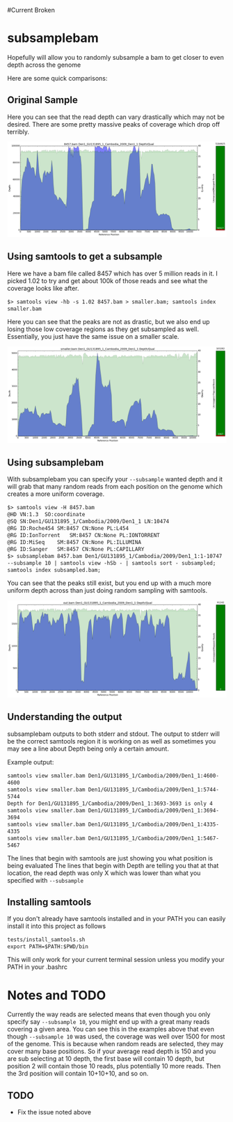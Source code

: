 
#Current Broken

# subsamplebam

Hopefully will allow you to randomly subsample a bam to get closer to even depth across the genome

Here are some quick comparisons:

## Original Sample

Here you can see that the read depth can vary drastically which may not be desired.
There are some pretty massive peaks of coverage which drop off terribly.

![original](/images/original.png)

## Using samtools to get a subsample

Here we have a bam file called 8457 which has over 5 million reads in it. I picked 1.02 to try and get about 100k of those reads and see
what the coverage looks like after.

```
$> samtools view -hb -s 1.02 8457.bam > smaller.bam; samtools index smaller.bam
```

Here you can see that the peaks are not as drastic, but we also end up losing those low coverage regions as they get subsampled as well. Essentially, you just have
the same issue on a smaller scale.

![samtools](/images/samtools.png)

## Using subsamplebam

With subsamplebam you can specify your ``--subsample`` wanted depth and it will grab that many random reads from each position on the genome which creates a more
uniform coverage.

```
$> samtools view -H 8457.bam
@HD VN:1.3  SO:coordinate
@SQ SN:Den1/GU131895_1/Cambodia/2009/Den1_1 LN:10474
@RG ID:Roche454 SM:8457 CN:None PL:L454
@RG ID:IonTorrent   SM:8457 CN:None PL:IONTORRENT
@RG ID:MiSeq    SM:8457 CN:None PL:ILLUMINA
@RG ID:Sanger   SM:8457 CN:None PL:CAPILLARY
$> subsamplebam 8457.bam Den1/GU131895_1/Cambodia/2009/Den1_1:1-10747 --subsample 10 | samtools view -hSb - | samtools sort - subsampled; samtools index subsampled.bam;
```

You can see that the peaks still exist, but you end up with a much more uniform depth across than just doing random sampling with samtools.

![subsamplebam](/images/subsamplebam.png)

## Understanding the output

subsamplebam outputs to both stderr and stdout.
The output to stderr will be the correct samtools region it is working on as well as sometimes you may see a line about Depth being only a certain amount.

Example output:

```
samtools view smaller.bam Den1/GU131895_1/Cambodia/2009/Den1_1:4600-4600
samtools view smaller.bam Den1/GU131895_1/Cambodia/2009/Den1_1:5744-5744
Depth for Den1/GU131895_1/Cambodia/2009/Den1_1:3693-3693 is only 4
samtools view smaller.bam Den1/GU131895_1/Cambodia/2009/Den1_1:3694-3694
samtools view smaller.bam Den1/GU131895_1/Cambodia/2009/Den1_1:4335-4335
samtools view smaller.bam Den1/GU131895_1/Cambodia/2009/Den1_1:5467-5467
```

The lines that begin with samtools are just showing you what position is being evaluated
The lines that begin with Depth are telling you that at that location, the read depth was only X which was lower than what you specified with ``--subsample``

## Installing samtools

If you don't already have samtools installed and in your PATH you can easily install it into this project as follows

```
tests/install_samtools.sh
export PATH=$PATH:$PWD/bin
```

This will only work for your current terminal session unless you modify your PATH in your .bashrc

# Notes and TODO

Currently the way reads are selected means that even though you only specify say ``--subsample 10``, you might end up with a great many reads covering a given area.
You can see this in the examples above that even though ``--subsample 10`` was used, the coverage was well over 1500 for most of the genome. This is because when random reads are selected,
they may cover many base positions. So if your average read depth is 150 and you are sub selecting at 10 depth, the first base will contain 10 depth, but position 2 will contain those 10 reads, plus potentially 10 more reads. Then the 3rd position will
contain 10+10+10, and so on.

## TODO

* Fix the issue noted above
